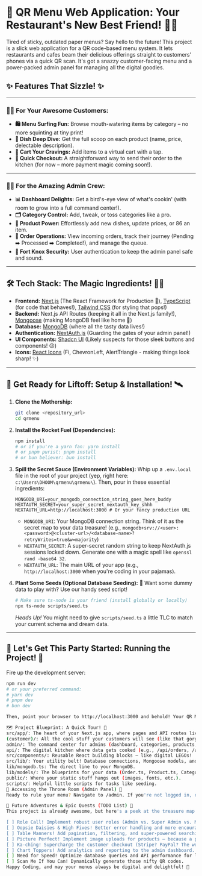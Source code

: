 # 🚀 QR Menu Web Application: Your Restaurant's New Best Friend! 🍔📲

Tired of sticky, outdated paper menus? Say hello to the future! This project is a slick web application for a QR code-based menu system. It lets restaurants and cafes beam their delicious offerings straight to customers' phones via a quick QR scan. It's got a snazzy customer-facing menu and a power-packed admin panel for managing all the digital goodies.

## ✨ Features That Sizzle! ✨

---

### 🙋‍♂️ For Your Awesome Customers:

* **🛍️ Menu Surfing Fun:** Browse mouth-watering items by category – no more squinting at tiny print!
* **🧐 Dish Deep Dive:** Get the full scoop on each product (name, price, delectable description).
* **🛒 Cart Your Cravings:** Add items to a virtual cart with a tap.
* **💸 Quick Checkout:** A straightforward way to send their order to the kitchen (for now – more payment magic coming soon!).

---

### 🧑‍🍳 For the Amazing Admin Crew:

* **📊 Dashboard Delights:** Get a bird's-eye view of what's cookin' (with room to grow into a full command center!).
* **🗂️ Category Control:** Add, tweak, or toss categories like a pro.
* **🍔 Product Power:** Effortlessly add new dishes, update prices, or 86 an item.
* **🧾 Order Operations:** View incoming orders, track their journey (Pending ➡️ Processed ➡️ Completed!), and manage the queue.
* **🔑 Fort Knox Security:** User authentication to keep the admin panel safe and sound.

---

## 🛠️ Tech Stack: The Magic Ingredients! 🧙‍♂️

* **Frontend:** [Next.js](https://nextjs.org/) (The React Framework for Production 🚀), [TypeScript](https://www.typescriptlang.org/) (for code that behaves!), [Tailwind CSS](https://tailwindcss.com/) (for styling that pops!)
* **Backend:** Next.js API Routes (keeping it all in the Next.js family!), [Mongoose](https://mongoosejs.com/) (making MongoDB feel like home 🏡)
* **Database:** [MongoDB](https://www.mongodb.com/) (where all the tasty data lives!)
* **Authentication:** [NextAuth.js](https://next-auth.js.org/) (Guarding the gates of your admin panel!)
* **UI Components:** [Shadcn UI](https://ui.shadcn.com/) (Likely suspects for those sleek buttons and components! 😉)
* **Icons:** [React Icons](https://react-icons.github.io/react-icons/) (Fi, ChevronLeft, AlertTriangle - making things look sharp! ✨)

---

## 🚀 Get Ready for Liftoff: Setup & Installation! 🛰️

1.  **Clone the Mothership:**
    ```bash
    git clone <repository_url>
    cd qrmenu
    ```

2.  **Install the Rocket Fuel (Dependencies):**
    ```bash
    npm install
    # or if you're a yarn fan: yarn install
    # or pnpm purist: pnpm install
    # or bun believer: bun install
    ```

3.  **Spill the Secret Sauce (Environment Variables):**
    Whip up a `.env.local` file in the root of your project (yep, right here: `c:\Users\DHOOM\qrmenu\qrmenu\`). Then, pour in these essential ingredients:

    ```env
    MONGODB_URI=your_mongodb_connection_string_goes_here_buddy
    NEXTAUTH_SECRET=your_super_secret_nextauth_key_shhh
    NEXTAUTH_URL=http://localhost:3000 # Or your fancy production URL
    ```
    * `MONGODB_URI`: Your MongoDB connection string. Think of it as the secret map to your data treasure! (e.g., `mongodb+srv://<user>:<password>@<cluster-url>/<database-name>?retryWrites=true&w=majority`)
    * `NEXTAUTH_SECRET`: A super-secret random string to keep NextAuth.js sessions locked down. Generate one with a magic spell like `openssl rand -base64 32`.
    * `NEXTAUTH_URL`: The main URL of your app (e.g., `http://localhost:3000` when you're coding in your pajamas).

4.  **Plant Some Seeds (Optional Database Seeding):** 🌱
    Want some dummy data to play with? Use our handy seed script!
    ```bash
    # Make sure ts-node is your friend (install globally or locally)
    npx ts-node scripts/seed.ts
    ```
    *Heads Up!* You might need to give `scripts/seed.ts` a little TLC to match your current schema and dream data.

---

## 🎉 Let's Get This Party Started: Running the Project! 🥳

Fire up the development server:

```bash
npm run dev
# or your preferred command:
# yarn dev
# pnpm dev
# bun dev

Then, point your browser to http://localhost:3000 and behold! Your QR Menu app, live and kicking!

🗺️ Project Blueprint: A Quick Tour! 🧭
src/app/: The heart of your Next.js app, where pages and API routes live.
(customer)/: All the cool stuff your customers will see (like that gorgeous menu!).
admin/: The command center for admins (dashboard, categories, products, orders – oh my!).
api/: The digital kitchen where data gets cooked (e.g., /api/orders, /api/products, /api/categories, /api/auth).
src/components/: Reusable React building blocks – like digital LEGOs!
src/lib/: Your utility belt! Database connections, Mongoose models, and other smart tools.
lib/mongodb.ts: The direct line to your MongoDB.
lib/models/: The blueprints for your data (Order.ts, Product.ts, Category.ts, User.ts).
public/: Where your static stuff hangs out (images, fonts, etc.).
scripts/: Helpful little scripts for tasks like seeding.
👑 Accessing the Throne Room (Admin Panel) 🏰
Ready to rule your menu? Navigate to /admin. If you're not logged in, our trusty NextAuth.js will politely ask for your credentials. Make sure you've got a user account set up in your database!

🚧 Future Adventures & Epic Quests (TODO List) 📜
This project is already awesome, but here's a peek at the treasure map for future enhancements:

[ ] Role Call! Implement robust user roles (Admin vs. Super Admin vs. Mildly-Interested User).
[ ] Oopsie Daisies & High Fives! Better error handling and more encouraging user feedback.
[ ] Table Manners! Add pagination, filtering, and super-powered searching to admin tables.
[ ] Picture Perfect! Implement image uploads for products – because a picture is worth a thousand calories!
[ ] Ka-ching! Supercharge the customer checkout (Stripe? PayPal? The world is your oyster!).
[ ] Chart Toppers! Add analytics and reporting to the admin dashboard. See what's hot!
[ ] Need for Speed! Optimize database queries and API performance for lightning-fast service.
[ ] Scan Me If You Can! Dynamically generate those nifty QR codes.
Happy Coding, and may your menus always be digital and delightful! 🎉

